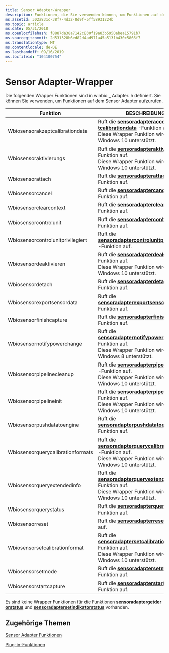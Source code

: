 ```yaml
---
title: Sensor Adapter-Wrapper
description: Funktionen, die Sie verwenden können, um Funktionen auf dem Sensor Adapter aufzurufen. Diese Funktionen sind in winbio \_ Adapter. h definiert.
ms.assetid: 302a831c-38f7-4d32-8d9f-5ff58931224b
ms.topic: article
ms.date: 05/31/2018
ms.openlocfilehash: f8887da38a7142c830f19a83b5950abea15791b7
ms.sourcegitcommit: 2d531328b6ed82d4ad971a45a5131b430c5866f7
ms.translationtype: MT
ms.contentlocale: de-DE
ms.lasthandoff: 09/16/2019
ms.locfileid: "104100754"
---
```

# <a name="sensor-adapter-wrappers"></a>Sensor Adapter-Wrapper

Die folgenden Wrapper Funktionen sind in winbio \_ Adapter. h definiert. Sie können Sie verwenden, um Funktionen auf dem Sensor Adapter aufzurufen.



| Funktion                                     | BESCHREIBUNG                                                                                                                                                                               |
|----------------------------------------------|-------------------------------------------------------------------------------------------------------------------------------------------------------------------------------------------|
| Wbiosensorakzeptcalibrationdata<br/>   | Ruft die [**sensoradapteraccept tcalibrationdata**](/windows/desktop/api/Winbio_adapter/nc-winbio_adapter-pibio_sensor_accept_calibration_data_fn) -Funktion auf.<br/> Diese Wrapper Funktion wird ab Windows 10 unterstützt.<br/>     |
| Wbiosensoraktivierungs<br/>                | Ruft die [**sensoradapteraktivierungs**](/windows/desktop/api/Winbio_adapter/nc-winbio_adapter-pibio_sensor_activate_fn) -Funktion auf.<br/> Diese Wrapper Funktion wird ab Windows 10 unterstützt.<br/>                               |
| Wbiosensorattach<br/>                  | Ruft die [**sensoradapterattach**](/windows/desktop/api/Winbio_adapter/nc-winbio_adapter-pibio_sensor_attach_fn) -Funktion auf.<br/>                                                                                                         |
| Wbiosensorcancel<br/>                  | Ruft die [**sensoradaptercancel**](/windows/desktop/api/Winbio_adapter/nc-winbio_adapter-pibio_sensor_cancel_fn) -Funktion auf.<br/>                                                                                                         |
| Wbiosensorclearcontext<br/>            | Ruft die [**sensoradapterclearcontext**](/windows/desktop/api/Winbio_adapter/nc-winbio_adapter-pibio_sensor_clear_context_fn) -Funktion auf.<br/>                                                                                             |
| Wbiosensorcontrolunit<br/>             | Ruft die [**sensoradaptercontrolunit**](/windows/desktop/api/Winbio_adapter/nc-winbio_adapter-pibio_sensor_control_unit_fn) -Funktion auf.<br/>                                                                                               |
| Wbiosensorcontrolunitprivilegiert<br/>   | Ruft die [**sensoradaptercontrolunitprivilegierte**](/windows/desktop/api/Winbio_adapter/nc-winbio_adapter-pibio_sensor_control_unit_privileged_fn) -Funktion auf.<br/>                                                                           |
| Wbiosensordeaktivieren<br/>              | Ruft die [**sensoradapterdeaktiviert**](/windows/desktop/api/Winbio_adapter/nc-winbio_adapter-pibio_sensor_deactivate_fn) -Funktion auf.<br/> Diese Wrapper Funktion wird ab Windows 10 unterstützt.<br/>                           |
| Wbiosensordetach<br/>                  | Ruft die [**sensoradapterdetach**](/windows/desktop/api/Winbio_adapter/nc-winbio_adapter-pibio_sensor_detach_fn) -Funktion auf.<br/>                                                                                                         |
| Wbiosensorexportsensordata<br/>        | Ruft die [**sensoradapterexportsensordata**](/windows/desktop/api/Winbio_adapter/nc-winbio_adapter-pibio_sensor_export_sensor_data_fn) -Funktion auf.<br/>                                                                                     |
| Wbiosensorfinishcapture<br/>           | Ruft die [**sensoradapterfinishcapture**](/windows/desktop/api/Winbio_adapter/nc-winbio_adapter-pibio_sensor_finish_capture_fn) -Funktion auf.<br/>                                                                                           |
| Wbiosensornotifypowerchange<br/>       | Ruft die [**sensoradapternotifypowerchange**](/windows/desktop/api/Winbio_adapter/nc-winbio_adapter-pibio_sensor_notify_power_change_fn) -Funktion auf.<br/> Diese Wrapper Funktion wird ab Windows 8 unterstützt.<br/>              |
| Wbiosensorpipelinecleanup<br/>         | Ruft die [**sensoradapterpipelinecleanup**](/windows/desktop/api/Winbio_adapter/nc-winbio_adapter-pibio_sensor_pipeline_cleanup_fn) -Funktion auf.<br/> Diese Wrapper Funktion wird ab Windows 10 unterstützt.<br/>                 |
| Wbiosensorpipelineinit<br/>            | Ruft die [**sensoradapterpipelineinit**](/windows/desktop/api/Winbio_adapter/nc-winbio_adapter-pibio_sensor_pipeline_init_fn) -Funktion auf.<br/> Diese Wrapper Funktion wird ab Windows 10 unterstützt.<br/>                       |
| Wbiosensorpushdatatoengine<br/>        | Ruft die [**sensoradapterpushdatatoengine**](/windows/desktop/api/Winbio_adapter/nc-winbio_adapter-pibio_sensor_push_data_to_engine_fn) -Funktion auf.<br/>                                                                                     |
| Wbiosensorquerycalibrationformats<br/> | Ruft die [**sensoradapterquerycalibrationformats**](/windows/desktop/api/Winbio_adapter/nc-winbio_adapter-pibio_sensor_query_calibration_formats_fn) -Funktion auf.<br/> Diese Wrapper Funktion wird ab Windows 10 unterstützt.<br/> |
| Wbiosensorqueryextendedinfo<br/>       | Ruft die [**sensoradapterqueryextendedinfo**](/windows/desktop/api/Winbio_adapter/nc-winbio_adapter-pibio_sensor_query_extended_info_fn) -Funktion auf.<br/> Diese Wrapper Funktion wird ab Windows 10 unterstützt.<br/>             |
| Wbiosensorquerystatus<br/>             | Ruft die [**sensoradapterquerystatus**](/windows/desktop/api/Winbio_adapter/nc-winbio_adapter-pibio_sensor_query_status_fn) -Funktion auf.<br/>                                                                                               |
| Wbiosensorreset<br/>                   | Ruft die [**sensoradapterreset**](/windows/desktop/api/Winbio_adapter/nc-winbio_adapter-pibio_sensor_reset_fn) -Funktion auf.<br/>                                                                                                           |
| Wbiosensorsetcalibrationformat<br/>    | Ruft die [**sensoradaptersetcalibrationformat**](/windows/desktop/api/Winbio_adapter/nc-winbio_adapter-pibio_sensor_set_calibration_format_fn) -Funktion auf.<br/> Diese Wrapper Funktion wird ab Windows 10 unterstützt.<br/>       |
| Wbiosensorsetmode<br/>                 | Ruft die [**sensoradaptersetmode**](/windows/desktop/api/Winbio_adapter/nc-winbio_adapter-pibio_sensor_set_mode_fn) -Funktion auf.<br/>                                                                                                       |
| Wbiosensorstartcapture<br/>            | Ruft die [**sensoradapterstartcapture**](/windows/desktop/api/Winbio_adapter/nc-winbio_adapter-pibio_sensor_start_capture_fn) -Funktion auf.<br/>                                                                                             |



 

Es sind keine Wrapper Funktionen für die Funktionen [**sensoradaptergetder orstatus**](/windows/desktop/api/Winbio_adapter/nc-winbio_adapter-pibio_sensor_get_indicator_status_fn) und [**sensoradaptersetindikatorstatus**](/windows/desktop/api/Winbio_adapter/nc-winbio_adapter-pibio_sensor_set_indicator_status_fn) vorhanden.

## <a name="related-topics"></a>Zugehörige Themen

<dl> <dt>

[Sensor Adapter Funktionen](sensor-adapter-functions.md)
</dt> <dt>

[Plug-in-Funktionen](plug-in-functions.md)
</dt> </dl>

 

 






